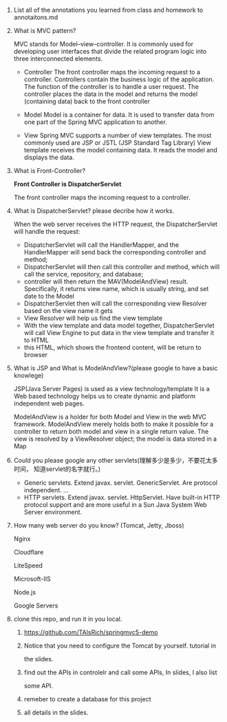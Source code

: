 1. List all of the annotations you learned from class and homework to annotaitons.md

2. What is MVC pattern?

   MVC stands for Model–view–controller. 
   It is commonly used for developing user interfaces that divide the related program logic into three interconnected elements. 

   - Controller
   The front controller maps the incoming request to a controller. Controllers contain the business logic of the application. 
   The function of the controller is to handle a user request.
   The controller places the data in the model and returns the model (containing data) back to the front controller

   - Model
   Model is a container for data. It is used to transfer data from one part of the Spring MVC application to another.

   - View
   Spring MVC supports a number of view templates. The most commonly used are JSP or JSTL (JSP Standard Tag Library)
   View template receives the model containing data. It reads the model and displays the data.

3. What is Front-Controller?

   **Front Controller is DispatcherServlet**

   The front controller maps the incoming request to a controller.

4. What is DispatcherServlet? please decribe how it works.

   When the web server receives the HTTP request, the DispatcherServlet will handle the request:
   - DispatcherServlet will call the HandlerMapper, and the HandlerMapper will send back the corresponding controller and method;
   - DispatcherServlet will then call this controller and method, which will call the service, repository, and database;
   - controller will then return the MAV(ModelAndView) result. Specifically, it returns view name, which is usually string, and set date to the Model
   - DispatcherServlet then will call the corresponding view Resolver based on the view name it gets
   - View Resolver will help us find the view template
   - With the view template and data model together, DispatcherServlet will call View Engine to put data in the view template and transfer it to HTML
   - this HTML, which shows the frontend content, will be return to browser

5. What is JSP and What is ModelAndView?(please google to have a basic knowlege)

   JSP(Java Server Pages) is used as a view technology/template
   It is a Web based technology helps us to create dynamic and platform independent web pages.

   ModelAndView is a holder for both Model and View in the web MVC framework. 
   ModelAndView merely holds both to make it possible for a controller to return both model and view in a single return value. 
   The view is resolved by a ViewResolver object; the model is data stored in a Map 

6. Could you please google any other servlets(理解多少是多少，不要花太多时间， 知道servlet的名字就行。)

   - Generic servlets. Extend javax. servlet. GenericServlet. Are protocol independent. ...
   - HTTP servlets. Extend javax. servlet. HttpServlet. Have built-in HTTP protocol support and are more useful in a Sun Java System Web Server environment.

7. How many web server do you know? (Tomcat, Jetty, Jboss)

   Nginx

   Cloudflare

   LiteSpeed

   Microsoft-IIS

   Node.js

   Google Servers

8. clone this repo, and run it in you local.

   1. https://github.com/TAIsRich/springmvc5-demo

   2. Notice that you need to configure the Tomcat by yourself. tutorial in

      the slides.

   3. find out the APIs in controlelr and call some APIs, In slides, I also list

      some API.

   4. remeber to create a database for this project

   5. all details in the slides.